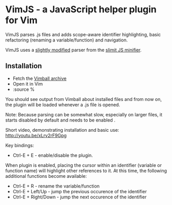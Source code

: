 # VimJS - a JavaScript helper plugin for Vim

VimJS parses .js files and adds scope-aware identifier highlighting, basic refactoring (renaming a variable/function) and navigation.

VimJS uses a [slightly modified](https://github.com/rojer/slimit) parser from the [slimit JS minifier](https://github.com/rspivak/slimit).

## Installation

* Fetch the [Vimball archive](https://raw.githubusercontent.com/rojer/vimjs/master/vimjs.vmb)
* Open it in Vim
* :source %

You should see output from Vimball about installed files and from now on, the plugin will be loaded whenever a .js file is opened.

Note: Because parsing can be somewhat slow, especially on larger files, it starts disabled by default and needs to be enabled .

Short video, demonstrating installation and basic use: http://youtu.be/xLrv2rF9Gpg

Key bindings:

* Ctrl-E + E - enable/disable the plugin.

When plugin is enabled, placing the cursor within an identifier (variable or function name) will highlight other references to it.
At this time, the following additional functions become available:

* Ctrl-E + R          - rename the variable/function
* Ctrl-E + Left/Up    - jump the previous occurence of the identifier
* Ctrl-E + Right/Down - jump the next occurence of the identifier
